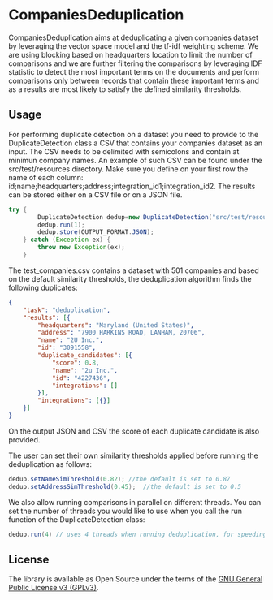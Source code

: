 # CompaniesDeduplication

CompaniesDeduplication aims at deduplicating a given companies dataset by leveraging the vector space model and the
tf-idf weighting scheme. We are using blocking based on headquarters location to limit the number of comparisons and we
are further filtering the comparisons by leveraging IDF statistic to detect the most important terms on the documents
and perform comparisons only between records that contain these important terms and as a results are most likely to
satisfy the defined similarity thresholds.

## Usage

For performing duplicate detection on a dataset you need to provide to the DuplicateDetection class a CSV that contains your
companies dataset as an input. The CSV needs to be delimited with semicolons and contain at minimun company names. An example of
such CSV can be found under the src/test/resources directory. Make sure you define on your first row the name of each column:
id;name;headquarters;address;integration_id1;integration_id2. The results can be stored either on a CSV file or on a JSON file. 

```java
try {
        DuplicateDetection dedup=new DuplicateDetection("src/test/resources/test_companies.csv");
        dedup.run(1);
        dedup.store(OUTPUT_FORMAT.JSON);
    } catch (Exception ex) {
        throw new Exception(ex);
    }
```

The test_companies.csv contains a dataset with 501 companies and based on the default similarity thresholds, the 
deduplication algorithm finds the following duplicates: 
```json
{
    "task": "deduplication",
    "results": [{
        "headquarters": "Maryland (United States)",
        "address": "7900 HARKINS ROAD, LANHAM, 20706",
        "name": "2U Inc.",
        "id": "3091558",
        "duplicate_candidates": [{
            "score": 0.8,
            "name": "2u Inc.",
            "id": "4227436",
            "integrations": []
        }],
        "integrations": [{}]
    }]
}
```
On the output JSON and CSV the score of each duplicate candidate is also provided. 

The user can set their own similarity thresholds applied before running the deduplication as follows: 

```java
dedup.setNameSimThreshold(0.82); //the default is set to 0.87
dedup.setAddressSimThreshold(0.45);  //the default is set to 0.5
```

We also allow running comparisons in parallel on different threads. You can set the number of threads you would like to 
use when you call the run function of the DuplicateDetection class:

```java
dedup.run(4) // uses 4 threads when running deduplication, for speeding up the deduplication task
```
## License

The library is available as Open Source under the terms of
the [GNU General Public License v3 (GPLv3)](https://www.gnu.org/licenses/gpl-3.0.txt>).